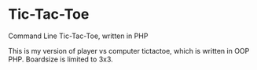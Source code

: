 Tic-Tac-Toe
===========

Command Line Tic-Tac-Toe, written in PHP

This is my version of player vs computer tictactoe, which is written in OOP PHP. Boardsize is limited to 3x3.
